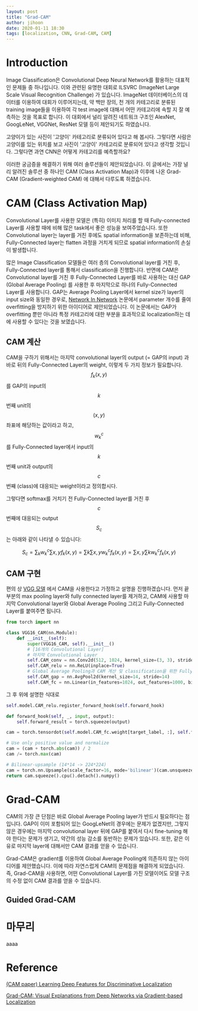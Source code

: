 ```yaml
---
layout: post
title: "Grad-CAM"
author: jihoon
date: 2020-01-11 18:30
tags: [localization, CNN, Grad-CAM, CAM]
---
```



# Introduction

Image Classification은 Convolutional Deep Neural Network를 활용하는 대표적인 문제들 중 하나입니다. 이와 관련된 유명한 대회로 ILSVRC (ImageNet Large Scale Visual Recognition Challenge) 가 있습니다. ImageNet 데이터베이스의 데이터를 이용하여 대회가 이루어지는데, 약 백만 장의, 천 개의 카테고리로 분류된 training image들을 이용하여 각 test image에 대해서 어떤 카테고리에 속할 지 잘 예측하는 것을 목표로 합니다. 이 대회에서 널리 알려진 네트워크 구조인 AlexNet, GoogLeNet, VGGNet, ResNet 모델 등이 제안되기도 하였습니다.

고양이가 있는 사진이 '고양이' 카테고리로 분류되어 있다고 해 봅시다. 그렇다면 사람은 고양이를 있는 위치를 보고 사진이 '고양이' 카테고리로 분류되어 있다고 생각할 것입니다. 그렇다면 과연 CNN은 어떻게 카테고리를 예측할까요?

이러한 궁금증을 해결하기 위해 여러 솔루션들이 제안되었습니다. 이 글에서는 가장 널리 알려진 솔루션 중 하나인 CAM (Class Activation Map)과 이후에 나온 Grad-CAM (Gradient-weighted CAM) 에 대해서 다루도록 하겠습니다.



# CAM (Class Activation Map)

Convolutional Layer를 사용한 모델은 (특히) 이미지 처리를 할 때 Fully-connected Layer를 사용할 때에 비해 많은 task에서 좋은 성능을 보여주었습니다. 또한 Convolutional layer는 layer를 거친 후에도 spatial information을 보존하는데 비해, Fully-Connected layer는 flatten 과정을 거치게 되므로 spatial information의 손실이 발생합니다.

많은 Image Classification 모델들은 여러 층의 Convolutional layer를 거친 후, Fully-Connected layer를 통해서 classification을 진행합니다. 반면에 CAM은 Convolutional layer를 거친 후 Fully-Connected Layer를 바로 사용하는 대신 GAP (Global Average Pooling) 를 사용한 후 마지막으로 하나의 Fully-Connected Layer를 사용합니다. GAP는 Average Pooling Layer에서 kernel size가 layer의 input size와 동일한 경우로, [Network In Network](https://arxiv.org/abs/1312.4400) 논문에서 parameter 개수를 줄여 overfitting을 방지하기 위한 아이디어로 제안되었습니다. 이 논문에서는 GAP가 overfitting 뿐만 아니라 특정 카테고리에 대한 부분을 효과적으로 localization하는 데에 사용할 수 있다는 것을 보였습니다.



## CAM 계산

CAM을 구하기 위해서는 마지막 convolutional layer의 output (= GAP의 input) 과 바로 뒤의 Fully-Connected Layer의 weight, 이렇게 두 가지 정보가 필요합니다. $$f_k(x, y)$$를 GAP의 input의 $$k$$번째 unit의 $$(x, y)$$ 좌표에 해당하는 값이라고 하고, $$w_{k}^{c}$$를 Fully-Connected layer에서 input의 $$k$$번째 unit과 output의 $$c$$번째 (class)에 대응되는 weight이라고 정의합시다.

그렇다면 softmax를 거치기 전 Fully-Connected layer를 거친 후 $$c$$번째에 대응되는 output $$S_{c}$$는 아래와 같이 나타낼 수 있습니다:

$$S_c = \sum_{k} w_{k}^{c} \sum{x, y} f_k(x, y) = \sum{k} \sum{x, y} w_{k}^{c} f_k(x, y) = \sum{x, y} \sum{k}  w_{k}^{c} f_k(x, y)$$



## CAM 구현

편의 상 [VGG 모델](https://arxiv.org/abs/1409.1556) 에서 CAM을 사용한다고 가정하고 설명을 진행하겠습니다. 먼저 끝 부분의 max pooling layer와 fully connected layer를 제거하고, CAM에 사용할 마지막 Convolutional layer와 Global Average Pooling 그리고 Fully-Connected Layer를 붙여주면 됩니다.

```python
from torch import nn

class VGG16_CAM(nn.Module):
	def __init__(self):
		super(VGG16_CAM, self).__init__()
		# [16개의 Convolutional Layer]
		# 마지막 Convolutional Layer
		self.CAM_conv = nn.Conv2d(512, 1024, kernel_size=(3, 3), stride=(1, 1), padding=(1, 1), groups=2)
        self.CAM_relu = nn.ReLU(inplace=True)
        # Global Average Pooling과 CAM 계산 및 classification을 위한 Fully-Connected Layer
        self.CAM_gap = nn.AvgPool2d(kernel_size=14, stride=14)
        self.CAM_fc = nn.Linear(in_features=1024, out_features=1000, bias=True)
```

 그 후 위에 설명한 식대로 

```python
self.model.CAM_relu.register_forward_hook(self.forward_hook)

def forward_hook(self, _, input, output):
	self.forward_result = torch.squeeze(output)
```

```python
cam = torch.tensordot(self.model.CAM_fc.weight[target_label, :], self.forward_result.squeeze(), dims=1).squeeze()

# Use only positive value and normalize
cam = (cam + torch.abs(cam)) / 2
cam /= torch.max(cam)

# Bilinear-upsample (14*14 -> 224*224)
cam = torch.nn.Upsample(scale_factor=16, mode='bilinear')(cam.unsqueeze(0).unsqueeze(0))
return cam.squeeze().cpu().detach().numpy()
```



# Grad-CAM

CAM의 가장 큰 단점은 바로 Global Average Pooling layer가 반드시 필요하다는 점입니다. GAP이 이미 포함되어 있는 GoogLeNet의 경우에는 문제가 없겠지만, 그렇지 않은 경우에는 마지막 convolutional layer 뒤에 GAP를 붙여서 다시 fine-tuning 해야 한다는 문제가 생기고, 약간의 성능 감소를 동반하는 문제가 있습니다. 또한, 같은 이유로 마지막 layer에 대해서만 CAM 결과를 얻을 수 있습니다. 

Grad-CAM은 gradient를 이용하여 Global Average Pooling에 의존하지 않는 아이디어를 제안했습니다. 이에 따라 자연스럽게 CAM의 문제점을 해결하게 되었습니다. 즉, Grad-CAM을 사용하면, 어떤 Convolutional Layer를 가진 모델이어도 모델 구조의 수정 없이 CAM 결과를 얻을 수 있습니다.



## Guided Grad-CAM





# 마무리

aaaa



# Reference

[(CAM paper) Learning Deep Features for Discriminative Localization](http://cnnlocalization.csail.mit.edu/Zhou_Learning_Deep_Features_CVPR_2016_paper.pdf)

[Grad-CAM: Visual Explanations from Deep Networks via Gradient-based Localization](https://arxiv.org/abs/1610.02391)